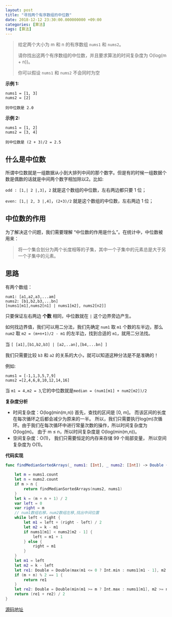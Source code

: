 ```yaml
---
layout: post
title: "寻找两个有序数组的中位数"
date: 2018-12-12 23:30:00.000000000 +09:00
categories: [算法]
tags: [算法]
---
```


> 给定两个大小为 m 和 n 的有序数组 `nums1` 和 `nums2`。
>
> 请你找出这两个有序数组的中位数，并且要求算法的时间复杂度为 O(log(m + n))。
>
> 你可以假设 `nums1` 和 `nums2` 不会同时为空

**示例 1:**

```
nums1 = [1, 3]
nums2 = [2]

则中位数是 2.0
```

**示例 2:**

```
nums1 = [1, 2]
nums2 = [3, 4]

则中位数是 (2 + 3)/2 = 2.5
```

## 什么是中位数

所谓中位数就是一组数据从小到大排列中间的那个数字。但是有的时候一组数据个数是偶数的话就是中间两个数字相加除以2。比如:

`odd : [1,| 2 |,3]`，`2` 就是这个数组的中位数，左右两边都只要 1 位；

`even: [1,| 2, 3 |,4]`，`(2+3)/2` 就是这个数组的中位数，左右两边 1 位；

## 中位数的作用

为了解决这个问题，我们需要理解 “中位数的作用是什么”。在统计中，中位数被用来：

> 将一个集合划分为两个长度相等的子集，其中一个子集中的元素总是大于另一个子集中的元素。

## 思路

有两个数组：

```
num1: [a1,a2,a3,...am]
nums2: [b1,b2,b3,...bn]
[nums1[m1],nums2[n1] | nums1[m2], nums2[n2]]
```

只要保证左右两边 **个数** 相同，中位数就在 `|` 这个边界旁边产生。

如何找边界值，我们可以用二分法，我们先确定 `num1` 取 `m1` 个数的左半边，那么 `num2` 取 `m2 = (m+n+1)/2 - m1` 的左半边，找到合适的 `m1`，就用二分法找。

当 `[ [a1],[b1,b2,b3] | [a2,..an],[b4,...bn] ]`

我们只需要比较 `b3` 和 `a2` 的关系的大小，就可以知道这种分法是不是准确的！

例如: 

```
nums1 = [-1,1,3,5,7,9]
nums2 =[2,4,6,8,10,12,14,16]
```

当 `m1 = 4,m2 = 3`,它的中位数就是`median = (num1[m1] + num2[m2])/2`

**复杂度分析**

- 时间复杂度：O(log(min(m,n))
  首先，查找的区间是 [0, m]。 而该区间的长度在每次循环之后都会减少为原来的一半。 所以，我们只需要执行log(m)次循环。由于我们在每次循环中进行常量次数的操作，所以时间复杂度为 O(log(m)。 由于 m ≤ n，所以时间复杂度是 O(log(min(m,n))。
- 空间复杂度：O(1)， 我们只需要恒定的内存来存储 99 个局部变量， 所以空间复杂度为 O(1)。

**代码实现**

```swift
func findMedianSortedArrays(_ nums1: [Int], _ nums2: [Int]) -> Double {
        
    let m = nums1.count
    let n = nums2.count
    if m > n {
        return findMedianSortedArrays(nums2, nums1)
    }
    let k = (m + n + 1) / 2
    var left = 0
    var right = m
    // num1数组右移，num2数组左移,找出中间位置
    while left < right {
        let m1 = left + (right - left) / 2
        let m2 = k - m1
        if nums1[m1] < nums2[m2 - 1] {
            left = m1 + 1
        } else {
            right = m1
        }
    }
    let m1 = left
    let m2 = k - left
    let re1: Double = Double(max(m1 <= 0 ? Int.min : nums1[m1 - 1], m2 <= 0 ? Int.min : nums2[m2 - 1]))
    if (m + n) % 2 == 1 {
        return re1
    }
    let re2: Double = Double(min(m1 >= m ? Int.max : nums1[m1], m2 >= n ? Int.max : nums2[m2]))
    return (re1 + re2) / 2
}
```

[源码地址](https://github.com/Jovins/Algorithm)